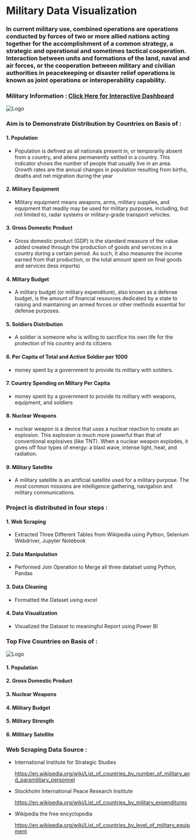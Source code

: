 
# Military Data Visualization 
### In current military use, combined operations are operations conducted by forces of two or more allied nations acting together for the accomplishment of a common strategy, a strategic and operational and sometimes tactical cooperation. Interaction between units and formations of the land, naval and air forces, or the cooperation between military and civilian authorities in peacekeeping or disaster relief operations is known as joint operations or interoperability capability.



### Military Information : [Click Here for Interactive Dashboard](https://app.powerbi.com/view?r=eyJrIjoiNWM0YjI4YzgtZjllZS00YzczLWEwYzEtYWZhZWUwYzgzMjlkIiwidCI6IjAwMTM5NDg3LWRkNDUtNDQ2MS04OWU0LWViZWI1NzgxYmRlOCJ9&pageName=ReportSectione90641e03553077b60d4)
![Logo](https://github.com/Sohail00786/Power-BI/blob/98a2dfe652077d375a7a3e2268f4345c5bbbecdd/Untitled.gif)

### Aim is to Demonstrate Distribution by Countries on Basis of :
#### 1. Population
 - Population is defined as all nationals present in, or temporarily absent from a country, and aliens permanently settled in a country. This indicator shows the number of people that usually live in an area. Growth rates are the annual changes in population resulting from births, deaths and net migration during the year
#### 2. Military Equipment
 - Military equipment means weapons, arms, military supplies, and equipment that readily may be used for military purposes, including, but not limited to, radar systems or military-grade transport vehicles.
#### 3. Gross Domestic Product
 - Gross domestic product (GDP) is the standard measure of the value added created through the production of goods and services in a country during a certain period. As such, it also measures the income earned from that production, or the total amount spent on final goods and services (less imports)
#### 4. Miltary Budget
 - A military budget (or military expenditure), also known as a defense budget, is the amount of financial resources dedicated by a state to raising and maintaining an armed forces or other methods essential for defense purposes.
#### 5. Soldiers Distribution
 -  A soldier is someone who is willing to sacrifice his own life for the protection of his country and its citizens
#### 6. Per Capita of Total and Active Soldier per 1000
 - money spent by a government to provide its military with soldiers.
#### 7. Country Spending on Miltary Per Capita
 - money spent by a government to provide its military with weapons, equipment, and soldiers
#### 8. Nuclear Weapons
 - nuclear weapon is a device that uses a nuclear reaction to create an explosion. This explosion is much more powerful than that of conventional explosives (like TNT). When a nuclear weapon explodes, it gives off four types of energy: a blast wave, intense light, heat, and radiation.
#### 9. Military Satellite
 - A military satellite is an artificial satellite used for a military purpose. The most common missions are intelligence gathering, navigation and military communications.


### Project is distributed in four steps :
#### 1. Web Scraping 
 - Extracted Three Different Tables from Wikipedia using Python, Selenium Webdriver, Jupyter Notebook
#### 2. Data Manipulation
 - Performed Join Operation to Merge all three datatset using Python, Pandas
#### 3. Data Cleaning
 - Formatted the Dataset using excel
#### 4. Data Visualization
 - Visualized the Dataset to meaningful Report using Power BI




### Top Five Countries on Basis of :

![Logo](https://github.com/Sohail00786/Power-BI/blob/3286b4053aad6b0f20b692d618baf238eebf8727/Military-Data-Visualization/Dashboard%202.gif)

#### 1. Population
 
#### 2. Gross Domestic Product
 
#### 3. Nuclear Weapons
 
#### 4. Military Budget
 
#### 5. Military Strength
 
#### 6. Millitary Satellite
 






### Web Scraping Data Source :

- International Institute for Strategic Studies

   https://en.wikipedia.org/wiki/List_of_countries_by_number_of_military_and_paramilitary_personnel
   
- Stockholm International Peace Research Institute

   https://en.wikipedia.org/wiki/List_of_countries_by_military_expenditures
   
- Wikipedia the free encyclopedia 

  https://en.wikipedia.org/wiki/List_of_countries_by_level_of_military_equipment
   
